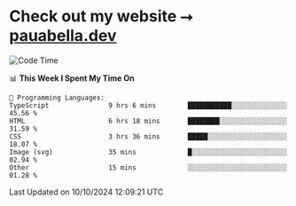 # Check out my website ⭢ [pauabella.dev](https://pauabella.dev)

<!--START_SECTION:waka-->
![Code Time](http://img.shields.io/badge/Code%20Time-3%2C787%20hrs%207%20mins-blue)

📊 **This Week I Spent My Time On** 

```text
💬 Programming Languages: 
TypeScript               9 hrs 6 mins        ███████████░░░░░░░░░░░░░░   45.56 % 
HTML                     6 hrs 18 mins       ████████░░░░░░░░░░░░░░░░░   31.59 % 
CSS                      3 hrs 36 mins       █████░░░░░░░░░░░░░░░░░░░░   18.07 % 
Image (svg)              35 mins             █░░░░░░░░░░░░░░░░░░░░░░░░   02.94 % 
Other                    15 mins             ░░░░░░░░░░░░░░░░░░░░░░░░░   01.28 % 
```


 Last Updated on 10/10/2024 12:09:21 UTC
<!--END_SECTION:waka-->
